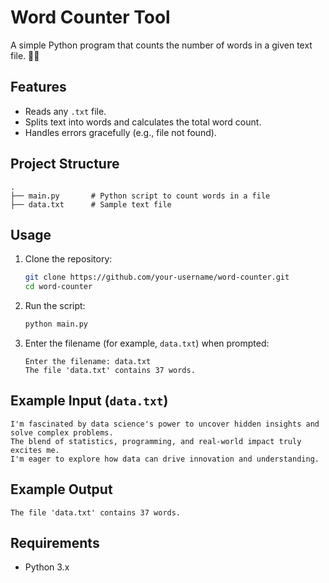 # Word Counter Tool

A simple Python program that counts the number of words in a given text
file. 📄✨

## Features

-   Reads any `.txt` file.
-   Splits text into words and calculates the total word count.
-   Handles errors gracefully (e.g., file not found).

## Project Structure

    .
    ├── main.py       # Python script to count words in a file
    ├── data.txt      # Sample text file

## Usage

1.  Clone the repository:

    ``` bash
    git clone https://github.com/your-username/word-counter.git
    cd word-counter
    ```

2.  Run the script:

    ``` bash
    python main.py
    ```

3.  Enter the filename (for example, `data.txt`) when prompted:

        Enter the filename: data.txt
        The file 'data.txt' contains 37 words.

## Example Input (`data.txt`)

    I'm fascinated by data science's power to uncover hidden insights and solve complex problems.
    The blend of statistics, programming, and real-world impact truly excites me.
    I'm eager to explore how data can drive innovation and understanding.

## Example Output

    The file 'data.txt' contains 37 words.

## Requirements

-   Python 3.x

